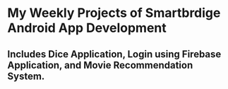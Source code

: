 # My Weekly Projects of Smartbrdige Android App Development

## Includes Dice Application, Login using Firebase Application, and Movie Recommendation System.
